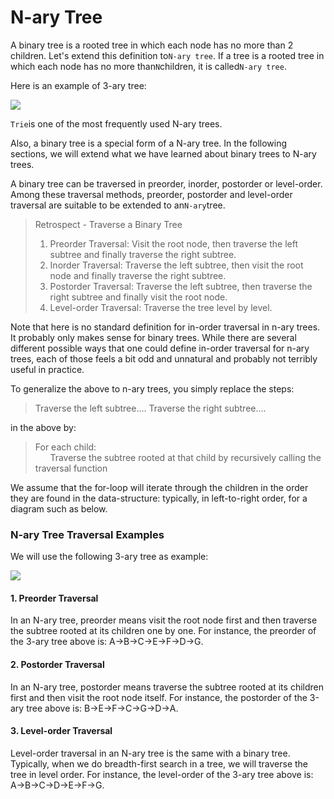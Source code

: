 # N-ary Tree

A binary tree is a rooted tree in which each node has no more than 2 children. Let's extend this definition to`N-ary tree`. If a tree is a rooted tree in which each node has no more than`N`children, it is called`N-ary tree`.

Here is an example of 3-ary tree:



![](https://s3-us-west-1.amazonaws.com/s3-lc-upload/explore/cards/n-ary-tree/nary_tree_example.png)

`Trie`is one of the most frequently used N-ary trees.

Also, a binary tree is a special form of a N-ary tree. In the following sections, we will extend what we have learned about binary trees to N-ary trees.

A binary tree can be traversed in preorder, inorder, postorder or level-order. Among these traversal methods, preorder, postorder and level-order traversal are suitable to be extended to an`N-ary`tree.

> Retrospect - Traverse a Binary Tree
>
> 1. Preorder Traversal: Visit the root node, then traverse the left subtree and finally traverse the right subtree.
> 2. Inorder Traversal: Traverse the left subtree, then visit the root node and finally traverse the right subtree.
> 3. Postorder Traversal: Traverse the left subtree, then traverse the right subtree and finally visit the root node.
> 4. Level-order Traversal: Traverse the tree level by level.

Note that here is no standard definition for in-order traversal in n-ary trees. It probably only makes sense for binary trees. While there are several different possible ways that one could define in-order traversal for n-ary trees, each of those feels a bit odd and unnatural and probably not terribly useful in practice.

To generalize the above to n-ary trees, you simply replace the steps:

> Traverse the left subtree.... Traverse the right subtree....

in the above by:

> For each child:  
>       Traverse the subtree rooted at that child by recursively calling the traversal function

We assume that the for-loop will iterate through the children in the order they are found in the data-structure: typically, in left-to-right order, for a diagram such as below.

### N-ary Tree Traversal Examples

We will use the following 3-ary tree as example:  


![](https://s3-us-west-1.amazonaws.com/s3-lc-upload/explore/cards/n-ary-tree/nary_tree_example.png)



#### 1. Preorder Traversal

In an N-ary tree, preorder means visit the root node first and then traverse the subtree rooted at its children one by one. For instance, the preorder of the 3-ary tree above is: A-&gt;B-&gt;C-&gt;E-&gt;F-&gt;D-&gt;G.

#### 2. Postorder Traversal

In an N-ary tree, postorder means traverse the subtree rooted at its children first and then visit the root node itself. For instance, the postorder of the 3-ary tree above is: B-&gt;E-&gt;F-&gt;C-&gt;G-&gt;D-&gt;A.

#### 3. Level-order Traversal

Level-order traversal in an N-ary tree is the same with a binary tree. Typically, when we do breadth-first search in a tree, we will traverse the tree in level order. For instance, the level-order of the 3-ary tree above is: A-&gt;B-&gt;C-&gt;D-&gt;E-&gt;F-&gt;G.

